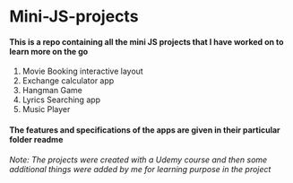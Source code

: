 # Mini-JS-projects
#### This is a repo containing all the mini JS projects that I have worked on to learn more on the go
1) Movie Booking interactive layout
2) Exchange calculator app
3) Hangman Game
4) Lyrics Searching app
5) Music Player

 #### The features and specifications of the apps are given in their particular folder readme

<i>Note: The projects were created with a Udemy course and then some additional things were added by me for learning purpose in the project</i>

